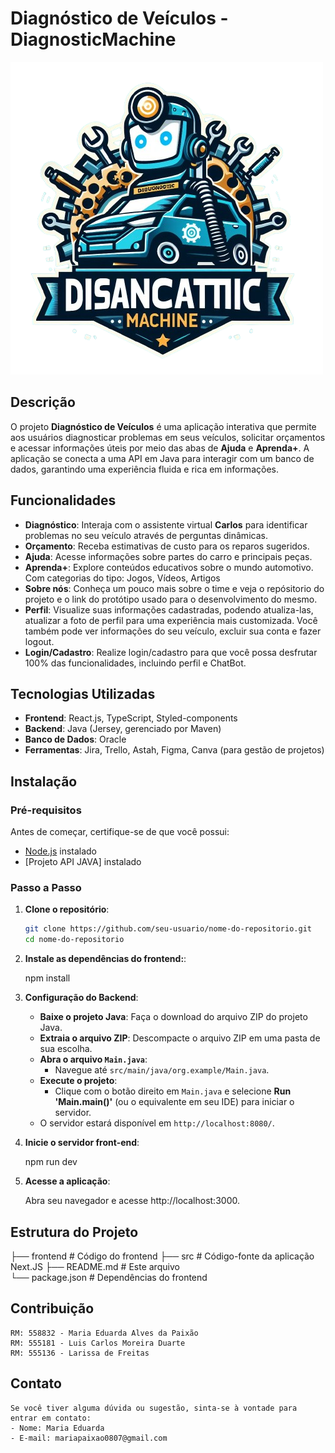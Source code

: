# Diagnóstico de Veículos - DiagnosticMachine

![Logo do Projeto](src/assets/img/icones/logo.png)

## Descrição

O projeto **Diagnóstico de Veículos** é uma aplicação interativa que permite aos usuários diagnosticar problemas em seus veículos, solicitar orçamentos e acessar informações úteis por meio das abas de **Ajuda** e **Aprenda+**. A aplicação se conecta a uma API em Java para interagir com um banco de dados, garantindo uma experiência fluida e rica em informações.

## Funcionalidades

- **Diagnóstico**: Interaja com o assistente virtual **Carlos** para identificar problemas no seu veículo através de perguntas dinâmicas.
- **Orçamento**: Receba estimativas de custo para os reparos sugeridos.
- **Ajuda**: Acesse informações sobre partes do carro e principais peças.
- **Aprenda+**: Explore conteúdos educativos sobre o mundo automotivo. Com categorias do tipo: Jogos, Vídeos, Artigos
- **Sobre nós**: Conheça um pouco mais sobre o time e veja o repósitorio do projeto e o link do protótipo usado para o desenvolvimento do mesmo.
- **Perfil**: Visualize suas informações cadastradas, podendo atualiza-las, atualizar a foto de perfil para uma experiência mais customizada. Você também pode ver informações do seu veículo, excluir sua conta e fazer logout.
- **Login/Cadastro**: Realize login/cadastro para que você possa desfrutar 100% das funcionalidades, incluindo perfil e ChatBot.

## Tecnologias Utilizadas

- **Frontend**: React.js, TypeScript, Styled-components
- **Backend**: Java (Jersey, gerenciado por Maven)
- **Banco de Dados**: Oracle
- **Ferramentas**: Jira, Trello, Astah, Figma, Canva (para gestão de projetos)

## Instalação

### Pré-requisitos

Antes de começar, certifique-se de que você possui:

- [Node.js](https://nodejs.org/) instalado
- [Projeto API JAVA] instalado

### Passo a Passo

1. **Clone o repositório**:

   ```bash
   git clone https://github.com/seu-usuario/nome-do-repositorio.git
   cd nome-do-repositorio

2. **Instale as dependências do frontend:**:

    npm install

3. **Configuração do Backend**:

   - **Baixe o projeto Java**: Faça o download do arquivo ZIP do projeto Java.
   - **Extraia o arquivo ZIP**: Descompacte o arquivo ZIP em uma pasta de sua escolha.
   - **Abra o arquivo `Main.java`**:
     - Navegue até `src/main/java/org.example/Main.java`.
   - **Execute o projeto**:
     - Clique com o botão direito em `Main.java` e selecione **Run 'Main.main()'** (ou o equivalente em seu IDE) para iniciar o servidor.
   - O servidor estará disponível em `http://localhost:8080/`.

4. **Inicie o servidor front-end**:

    npm run dev

5. **Acesse a aplicação**: 

    Abra seu navegador e acesse http://localhost:3000.


## Estrutura do Projeto

├── frontend                  # Código do frontend
    ├── src                   # Código-fonte da aplicação Next.JS
    ├── README.md             # Este arquivo       
    └── package.json          # Dependências do frontend

## Contribuição

    RM: 558832 - Maria Eduarda Alves da Paixão
    RM: 555181 - Luis Carlos Moreira Duarte
    RM: 555136 - Larissa de Freitas

## Contato

    Se você tiver alguma dúvida ou sugestão, sinta-se à vontade para entrar em contato:
    - Nome: Maria Eduarda
    - E-mail: mariapaixao0807@gmail.com